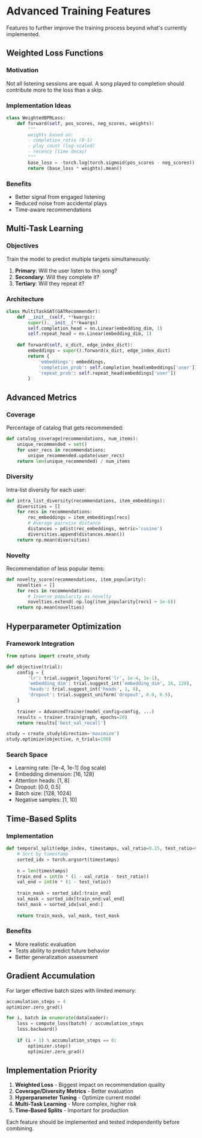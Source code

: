 # Advanced Training Features

Features to further improve the training process beyond what's currently implemented.

## Weighted Loss Functions

### Motivation
Not all listening sessions are equal. A song played to completion should contribute more to the loss than a skip.

### Implementation Ideas

```python
class WeightedBPRLoss:
    def forward(self, pos_scores, neg_scores, weights):
        """
        weights based on:
        - completion_ratio (0-1)
        - play_count (log-scaled)
        - recency (time decay)
        """
        base_loss = -torch.log(torch.sigmoid(pos_scores - neg_scores))
        return (base_loss * weights).mean()
```

### Benefits
- Better signal from engaged listening
- Reduced noise from accidental plays
- Time-aware recommendations

## Multi-Task Learning

### Objectives
Train the model to predict multiple targets simultaneously:

1. **Primary**: Will the user listen to this song?
2. **Secondary**: Will they complete it?
3. **Tertiary**: Will they repeat it?

### Architecture
```python
class MultiTaskGAT(GATRecommender):
    def __init__(self, **kwargs):
        super().__init__(**kwargs)
        self.completion_head = nn.Linear(embedding_dim, 1)
        self.repeat_head = nn.Linear(embedding_dim, 1)
    
    def forward(self, x_dict, edge_index_dict):
        embeddings = super().forward(x_dict, edge_index_dict)
        return {
            'embeddings': embeddings,
            'completion_prob': self.completion_head(embeddings['user']),
            'repeat_prob': self.repeat_head(embeddings['user'])
        }
```

## Advanced Metrics

### Coverage
Percentage of catalog that gets recommended:
```python
def catalog_coverage(recommendations, num_items):
    unique_recommended = set()
    for user_recs in recommendations:
        unique_recommended.update(user_recs)
    return len(unique_recommended) / num_items
```

### Diversity
Intra-list diversity for each user:
```python
def intra_list_diversity(recommendations, item_embeddings):
    diversities = []
    for recs in recommendations:
        rec_embeddings = item_embeddings[recs]
        # Average pairwise distance
        distances = pdist(rec_embeddings, metric='cosine')
        diversities.append(distances.mean())
    return np.mean(diversities)
```

### Novelty
Recommendation of less popular items:
```python
def novelty_score(recommendations, item_popularity):
    novelties = []
    for recs in recommendations:
        # Inverse popularity as novelty
        novelties.extend(-np.log(item_popularity[recs] + 1e-6))
    return np.mean(novelties)
```

## Hyperparameter Optimization

### Framework Integration
```python
from optuna import create_study

def objective(trial):
    config = {
        'lr': trial.suggest_loguniform('lr', 1e-4, 1e-1),
        'embedding_dim': trial.suggest_int('embedding_dim', 16, 128),
        'heads': trial.suggest_int('heads', 1, 8),
        'dropout': trial.suggest_uniform('dropout', 0.0, 0.5),
    }
    
    trainer = AdvancedTrainer(model_config=config, ...)
    results = trainer.train(graph, epochs=20)
    return results['best_val_recall']

study = create_study(direction='maximize')
study.optimize(objective, n_trials=100)
```

### Search Space
- Learning rate: [1e-4, 1e-1] (log scale)
- Embedding dimension: [16, 128]
- Attention heads: [1, 8]
- Dropout: [0.0, 0.5]
- Batch size: [128, 1024]
- Negative samples: [1, 10]

## Time-Based Splits

### Implementation
```python
def temporal_split(edge_index, timestamps, val_ratio=0.15, test_ratio=0.15):
    # Sort by timestamp
    sorted_idx = torch.argsort(timestamps)
    
    n = len(timestamps)
    train_end = int(n * (1 - val_ratio - test_ratio))
    val_end = int(n * (1 - test_ratio))
    
    train_mask = sorted_idx[:train_end]
    val_mask = sorted_idx[train_end:val_end]
    test_mask = sorted_idx[val_end:]
    
    return train_mask, val_mask, test_mask
```

### Benefits
- More realistic evaluation
- Tests ability to predict future behavior
- Better generalization assessment

## Gradient Accumulation

For larger effective batch sizes with limited memory:

```python
accumulation_steps = 4
optimizer.zero_grad()

for i, batch in enumerate(dataloader):
    loss = compute_loss(batch) / accumulation_steps
    loss.backward()
    
    if (i + 1) % accumulation_steps == 0:
        optimizer.step()
        optimizer.zero_grad()
```

## Implementation Priority

1. **Weighted Loss** - Biggest impact on recommendation quality
2. **Coverage/Diversity Metrics** - Better evaluation
3. **Hyperparameter Tuning** - Optimize current model
4. **Multi-Task Learning** - More complex, higher risk
5. **Time-Based Splits** - Important for production

Each feature should be implemented and tested independently before combining.